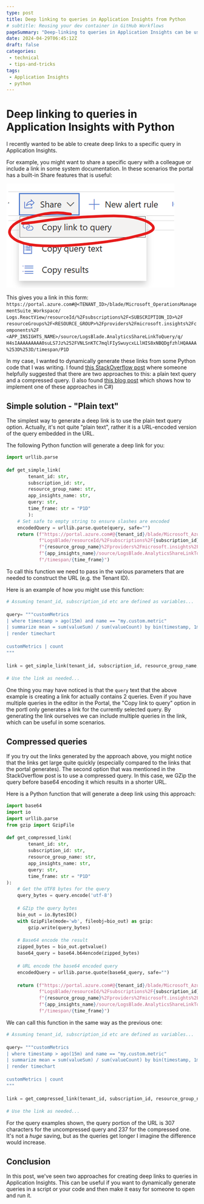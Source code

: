 ```yaml
---
type: post
title: Deep linking to queries in Application Insights from Python
# subtitle: Reusing your dev container in GitHub Workflows
pageSummary: "Deep-linking to queries in Application Insights can be useful for sharing queries with colleagues, including links in documentation, or for dynamically generating links in code. In this post, we'll see how to generate these links from Python."
date: 2024-04-29T06:45:12Z
draft: false
categories:
 - technical
 - tips-and-tricks
tags:
 - Application Insights
 - python
---
```


# Deep linking to queries in Application Insights with Python

I recently wanted to be able to create deep links to a specific query in Application Insights.

For example, you might want to share a specific query with a colleague or include a link in some system documentation.
In these scenarios the portal has a built-in Share features that is useful:

 ![alt text](./deep-linking-to-queries-in-application-insights-with-python/portal-share.png "'Copy link to query' option in portal")

 This gives you a link in this form: `https://portal.azure.com#@<TENANT_ID>/blade/Microsoft_OperationsManagementSuite_Workspace/
 Logs.ReactView/resourceId/%2Fsubscriptions%2F<SUBSCRIPTION_ID>%2F
 resourceGroups%2F<RESOURCE_GROUP>%2Fproviders%2Fmicrosoft.insights%2Fcomponents%2F
 <APP_INSIGHTS_NAME>/source/LogsBlade.AnalyticsShareLinkToQuery/q/
 H4sIAAAAAAAAA0suLS7Jz%252FVNLSnKTC7mqlFIySwuycxLLlHIS8xNBQDgfzhlHQAAAA%253D%253D/timespan/P1D`

In my case, I wanted to dynamically generate these links from some Python code that I was writing.
I found [this StackOverflow post](https://stackoverflow.com/questions/46792819/can-you-reverse-engineer-saved-query-link-to-application-insights) where someone helpfully suggested that there are two approaches to this: a plain text query and a compressed query.
(I also found [this blog post](https://zimmergren.net/deep-linking-azure-log-analytics-and-app-insight-queries/#encoding-the-queries-in-net) which shows how to implement one of these approaches in C#)

## Simple solution - "Plain text"

The simplest way to generate a deep link is to use the plain text query option.
Actually, it's not quite "plain text", rather it is a URL-encoded version of the query embedded in the URL.

The following Python function will generate a deep link for you:

```python
import urllib.parse

def get_simple_link(
        tenant_id: str,
        subscription_id: str,
        resource_group_name: str,
        app_insights_name: str,
        query: str,
        time_frame: str = "P1D"
        ):
    # Set safe to empty string to ensure slashes are encoded
    encodedQuery = urllib.parse.quote(query, safe="")
    return (f"https://portal.azure.com#@{tenant_id}/blade/Microsoft_Azure_Monitoring_Logs/" +
            f"LogsBlade/resourceId/%2Fsubscriptions%2F{subscription_id}%2FresourceGroups%2F" +
            f"{resource_group_name}%2Fproviders%2Fmicrosoft.insights%2Fcomponents%2F" +
            f"{app_insights_name}/source/LogsBlade.AnalyticsShareLinkToQuery/query/{encodedQuery}" +
            f"/timespan/{time_frame}")

```

To call this function we need to pass in the various parameters that are needed to construct the URL (e.g. the Tenant ID).

Here is an example of how you might use this function:

```python
# Assuming tenant_id, subscription_id etc are defined as variables...

query= """customMetrics
| where timestamp > ago(15m) and name == "my.custom.metric"
| summarize mean = sum(valueSum) / sum(valueCount) by bin(timestamp, 1m), cloud_RoleName
| render timechart 

customMetrics | count
"""

link = get_simple_link(tenant_id, subscription_id, resource_group_name, app_insights_name, query)

# Use the link as needed...
```

One thing you may have noticed is that the `query` text that the above example is creating a link for actually contains 2 queries.
Even if you have multiple queries in the editor in the Portal, the "Copy link to query" option in the portl only generates a link for the currently selected query.
By generating the link ourselves we can include multiple queries in the link, which can be useful in some scenarios.

## Compressed queries

If you try out the links generated by the approach above, you might notice that the links get large quite quickly (especially compared to the links that the portal generates).
The second option that was mentioned in the StackOverflow post is to use a compressed query.
In this case, we GZip the query before base64 encoding it which results in a shorter URL.

Here is a Python function that will generate a deep link using this approach:

```python
import base64
import io
import urllib.parse
from gzip import GzipFile

def get_compressed_link(
        tenant_id: str,
        subscription_id: str,
        resource_group_name: str,
        app_insights_name: str,
        query: str,
        time_frame: str = "P1D"
):
    # Get the UTF8 bytes for the query
    query_bytes = query.encode('utf-8')

    # GZip the query bytes
    bio_out = io.BytesIO()
    with GzipFile(mode='wb', fileobj=bio_out) as gzip:
        gzip.write(query_bytes)

    # Base64 encode the result
    zipped_bytes = bio_out.getvalue()
    base64_query = base64.b64encode(zipped_bytes)

    # URL encode the base64 encoded query
    encodedQuery = urllib.parse.quote(base64_query, safe="")

    return (f"https://portal.azure.com#@{tenant_id}/blade/Microsoft_Azure_Monitoring_Logs/" + 
            f"LogsBlade/resourceId/%2Fsubscriptions%2F{subscription_id}%2FresourceGroups%2F" + 
            f"{resource_group_name}%2Fproviders%2Fmicrosoft.insights%2Fcomponents%2F" + 
            f"{app_insights_name}/source/LogsBlade.AnalyticsShareLinkToQuery/q/{encodedQuery}"+
            f"/timespan/{time_frame}")
```

We can call this function in the same way as the previous one:

```python
# Assuming tenant_id, subscription_id etc are defined as variables...

query= """customMetrics
| where timestamp > ago(15m) and name == "my.custom.metric"
| summarize mean = sum(valueSum) / sum(valueCount) by bin(timestamp, 1m), cloud_RoleName
| render timechart 

customMetrics | count
"""

link = get_compressed_link(tenant_id, subscription_id, resource_group_name, app_insights_name, query)

# Use the link as needed...
```


For the query examples shown, the query portion of the URL is 307 characters for the uncompressed query and 237 for the compressed one.
It's not a _huge_ saving, but as the queries get longer I imagine the difference would increase.

## Conclusion

In this post, we've seen two approaches for creating deep links to queries in Application Insights.
This can be useful if you want to dynamically generate queries in a script or your code and then make it easy for someone to open and run it.
